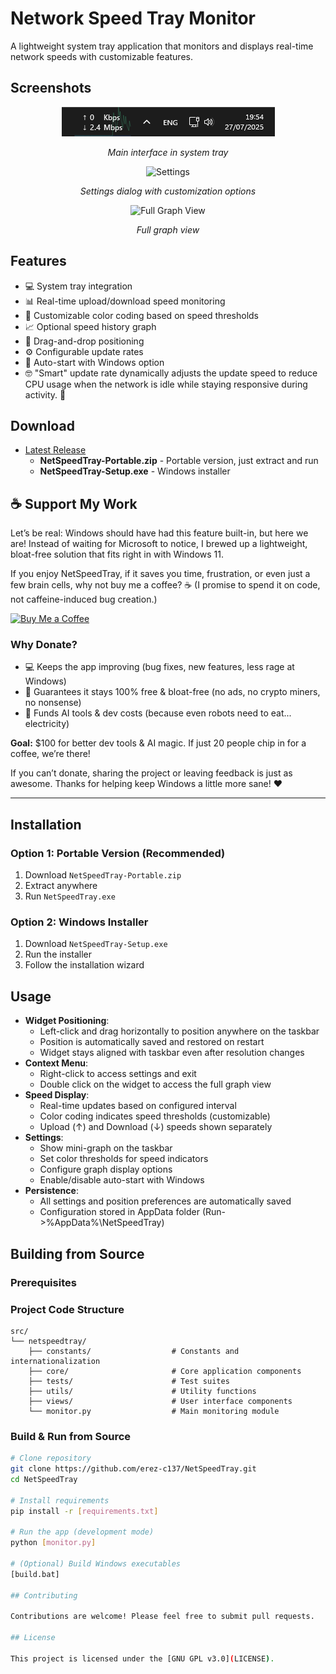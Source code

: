 # Network Speed Tray Monitor

A lightweight system tray application that monitors and displays real-time network speeds with customizable features.

## Screenshots

<div align="center">
  <img src="screenshots/main_new_105b.png" alt="Main Interface"/><br/>
  <p><em>Main interface in system tray</em></p>
</div>

<div align="center">
  <img src="screenshots/settings_1.0.5b1" alt="Settings"/><br/>
  <p><em>Settings dialog with customization options</em></p>
</div>

<div align="center">
  <img src="screenshots/main_graph_1.0.5b1" alt="Full Graph View"/><br/>
  <p><em>Full graph view</em></p>
</div>

## Features

- 💻 System tray integration
- 📊 Real-time upload/download speed monitoring
- 🎨 Customizable color coding based on speed thresholds
- 📈 Optional speed history graph
- 🚀 Drag-and-drop positioning
- ⚙️ Configurable update rates
- 🔄 Auto-start with Windows option
- 🤓 "Smart" update rate
  dynamically adjusts the update speed to reduce CPU usage when the network is idle while staying responsive during activity. 🚀

## Download

- [Latest Release](https://github.com/erez-c137/NetSpeedTray/releases/latest)
  - **NetSpeedTray-Portable.zip** - Portable version, just extract and run
  - **NetSpeedTray-Setup.exe** - Windows installer

## ☕ Support My Work

Let’s be real: Windows should have had this feature built-in, but here we are! Instead of waiting for Microsoft to notice, I brewed up a lightweight, bloat-free solution that fits right in with Windows 11.

If you enjoy NetSpeedTray, if it saves you time, frustration, or even just a few brain cells, why not buy me a coffee? ☕ (I promise to spend it on code, not caffeine-induced bug creation.)

[![Buy Me a Coffee](https://img.shields.io/badge/Buy%20Me%20A%20Coffee-Support%20Me-yellow?style=flat&logo=buy-me-a-coffee)](https://buymeacoffee.com/erez.c137)

### Why Donate?

- 💻 Keeps the app improving (bug fixes, new features, less rage at Windows)
- 🔧 Guarantees it stays 100% free & bloat-free (no ads, no crypto miners, no nonsense)
- 🤖 Funds AI tools & dev costs (because even robots need to eat... electricity)

**Goal:** $100 for better dev tools & AI magic. If just 20 people chip in for a coffee, we’re there!

If you can’t donate, sharing the project or leaving feedback is just as awesome. Thanks for helping keep Windows a little more sane! ❤️

---

## Installation

### Option 1: Portable Version (Recommended)

1. Download `NetSpeedTray-Portable.zip`
2. Extract anywhere
3. Run `NetSpeedTray.exe`

### Option 2: Windows Installer

1. Download `NetSpeedTray-Setup.exe`
2. Run the installer
3. Follow the installation wizard

## Usage

- **Widget Positioning**:
  - Left-click and drag horizontally to position anywhere on the taskbar
  - Position is automatically saved and restored on restart
  - Widget stays aligned with taskbar even after resolution changes
- **Context Menu**:
  - Right-click to access settings and exit
  - Double click on the widget to access the full graph view
- **Speed Display**:
  - Real-time updates based on configured interval
  - Color coding indicates speed thresholds (customizable)
  - Upload (↑) and Download (↓) speeds shown separately
- **Settings**:
  - Show mini-graph on the taskbar
  - Set color thresholds for speed indicators
  - Configure graph display options
  - Enable/disable auto-start with Windows
- **Persistence**:
  - All settings and position preferences are automatically saved
  - Configuration stored in AppData folder (Run->%AppData%\NetSpeedTray)

## Building from Source

### Prerequisites

### Project Code Structure

```
src/
└── netspeedtray/
    ├── constants/                  # Constants and internationalization
    ├── core/                       # Core application components
    ├── tests/                      # Test suites
    ├── utils/                      # Utility functions
    ├── views/                      # User interface components
    └── monitor.py                  # Main monitoring module
```

### Build & Run from Source

```bash
# Clone repository
git clone https://github.com/erez-c137/NetSpeedTray.git
cd NetSpeedTray

# Install requirements
pip install -r [requirements.txt]

# Run the app (development mode)
python [monitor.py]

# (Optional) Build Windows executables
[build.bat]

## Contributing

Contributions are welcome! Please feel free to submit pull requests.

## License

This project is licensed under the [GNU GPL v3.0](LICENSE).
```
